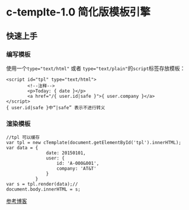 # c-templte-1.0 简化版模板引擎
## 快速上手

### 编写模板

使用一个``type="text/html"`` 或者 ``type="text/plain"``的``script``标签存放模板：

	<script id="tpl" type="text/html">
            <!--注释-->
            <p>Today: { date }</p>
            <a href="/{ user.id|safe }">{ user.company }</a>
    </script>
    { user.id|safe }中“|safe” 表示不进行转义

### 渲染模板

    //tpl 可以缓存
    var tpl = new cTemplate(document.getElementById('tpl').innerHTML);
	var data = {
                   date: 20150101,
                   user: {
                       id: 'A-000&001',
                       company: 'AT&T'
                   }
               }
	var s = tpl.render(data);//
	document.body.innerHTML = s;


[参考博客](http://blog.csdn.net/caoyihome/article/details/53697283)